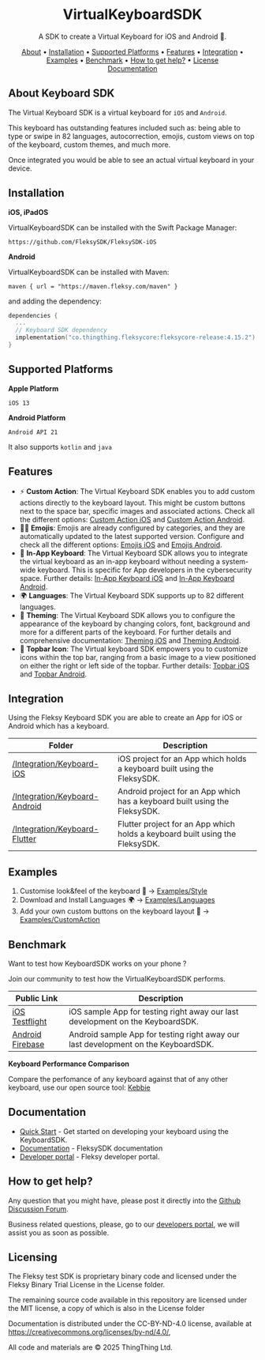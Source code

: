 <h1 align="center">VirtualKeyboardSDK</h1>
<p align="center">
A SDK to create a Virtual Keyboard for iOS and Android 💁.
</p>

<p align="center">
  <a href="#about-keyboard-sdk">About</a> •
  <a href="#installation">Installation</a> •
  <a href="#supported-platforms">Supported Platforms</a> •
  <a href="#features">Features</a> •
  <a href="#integration">Integration</a> •
  <a href="#examples">Examples</a> •
  <a href="#benchmark">Benchmark</a> •
  <a href="#how-to-get-help">How to get help?</a> •
  <a href="#licensing">License</a>
  
  <br>
  <a href="https://docs.fleksy.com/" target="_blank">Documentation</a>
</p>


## About Keyboard SDK

The Virtual Keyboard SDK is a virtual keyboard for `iOS` and `Android`.

This keyboard has outstanding features included such as: being able to type or swipe in 82 languages, autocorrection, emojis, custom views on top of the keyboard, custom themes, and much more. 

Once integrated you would be able to see an actual virtual keyboard in your device.

## Installation

**iOS, iPadOS**

VirtualKeyboardSDK can be installed with the Swift Package Manager:

`https://github.com/FleksySDK/FleksySDK-iOS`

**Android**

VirtualKeyboardSDK can be installed with Maven:

`maven { url = "https://maven.fleksy.com/maven" }`

and adding the dependency:

```kotlin
dependencies {
  ...       
  // Keyboard SDK dependency
  implementation("co.thingthing.fleksycore:fleksycore-release:4.15.2")
}
```

## Supported Platforms

**Apple Platform**

`iOS 13` 

**Android Platform**

`Android API 21`

It also supports `kotlin` and `java`


## Features

* ⚡ **Custom Action**: The Virtual Keyboard SDK enables you to add custom actions directly to the keyboard layout. This might be custom buttons next to the space bar, specific images and associated actions. Check all the different options: [Custom Action iOS](https://docs.fleksy.com/sdk-ios/features/custom-action/) and [Custom Action Android](https://docs.fleksy.com/sdk-android/features/custom-action/).
* 🙋‍♀️ **Emojis**: Emojis are already configured by categories, and they are automatically updated to the latest supported version. Configure and check all the different options: [Emojis iOS](https://docs.fleksy.com/sdk-ios/features/emojis/) and [Emojis Android](https://docs.fleksy.com/sdk-android/features/emojis/).
* 📱 **In-App Keyboard**: The Virtual Keyboard SDK allows you to integrate the virtual keyboard as an in-app keyboard without needing a system-wide keyboard. This is specific for App developers in the cybersecurity space. Further details: [In-App Keyboard iOS](https://docs.fleksy.com/sdk-ios/features/in-app-keyboard/) and [In-App Keyboard Android](https://docs.fleksy.com/sdk-android/features/in-app-keyboard/).
* 🌍 **Languages**: The Virtual Keyboard SDK supports up to 82 different languages. 
* 🎨 **Theming**: The Virtual Keyboard SDK allows you to configure the appearance of the keyboard by changing colors, font, background and more for a different parts of the keyboard. For further details and comprehensive documentation: [Theming iOS](https://docs.fleksy.com/sdk-ios/features/theming/) and [Theming Android](https://docs.fleksy.com/sdk-android/features/theming/).
* 💅 **Topbar Icon**: The Virtual keyboard SDK empowers you to customize icons within the top bar, ranging from a basic image to a view positioned on either the right or left side of the topbar. Further details:  [Topbar iOS](https://docs.fleksy.com/sdk-ios/features/topbar-icon/) and [Topbar Android](https://docs.fleksy.com/sdk-android/features/topbar-icon/).


## Integration

Using the Fleksy Keyboard SDK you are able to create an App for iOS or Android which has a keyboard.

| Folder | Description |
| --- | --- |
| [/Integration/Keyboard-iOS](/Integration/Keyboard-iOS) | iOS project for an App which holds a keyboard built using the FleksySDK. |
| [/Integration/Keyboard-Android](/Integration/Keyboard-Android) | Android project for an App which has a keyboard built using the FleksySDK. |
| [/Integration/Keyboard-Flutter](/Integration/Keyboard-Flutter) | Flutter project for an App which holds a keyboard built using the FleksySDK. |

## Examples

1. Customise look&feel of the keyboard 🎨 -> [Examples/Style](/Examples/Style)
2. Download and Install Languages 🌍 -> [Examples/Languages](/Examples/Languages)
3. Add your own custom buttons on the keyboard layout 🔡 -> [Examples/CustomAction](/Examples/CustomAction)



## Benchmark

Want to test how KeyboardSDK works on your phone ?

Join our community to test how the VirtualKeyboardSDK performs.

| Public Link | Description |
| --- | --- |
| [iOS Testflight](https://testflight.apple.com/join/zOZEBpQ9) | iOS sample App for testing right away our last development on the KeyboardSDK.|
| [Android Firebase](https://appdistribution.firebase.dev/i/f9ae23f7f30c9045) | Android sample App for testing right away our last development on the KeyboardSDK.|


**Keyboard Performance Comparison**

Compare the perfomance of any keyboard against that of any other keyboard, use our open source tool: [Kebbie](https://github.com/FleksySDK/kebbie)

## Documentation

- [Quick Start](https://docs.fleksy.com/quick-start/) - Get started on developing your keyboard using the KeyboardSDK.
- [Documentation](https://docs.fleksy.com/) - FleksySDK documentation
- [Developer portal](https://developers.fleksy.com) - Fleksy developer portal.


## How to get help?

Any question that you might have, please post it directly into the [Github Discussion Forum](https://github.com/FleksySDK/fleksysdk/discussions).

Business related questions, please, go to our [developers portal](https://developers.fleksy.com/), we will assist you as soon as possible.


## Licensing

The Fleksy test SDK is proprietary binary code and licensed under the Fleksy Binary Trial License in the License folder.

The remaining source code available in this repository are licensed under the MIT license, a copy of which is also in the License folder
 
Documentation is distributed under the CC-BY-ND-4.0 license, available at https://creativecommons.org/licenses/by-nd/4.0/,
 
All code and materials are © 2025 ThingThing Ltd.

